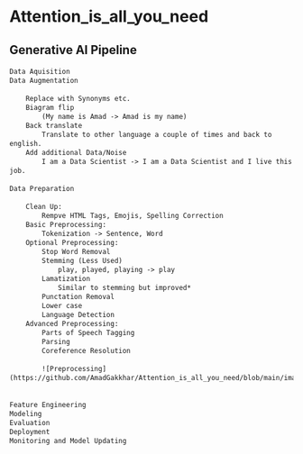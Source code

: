 # Attention_is_all_you_need

## Generative AI Pipeline


    Data Aquisition
    Data Augmentation

        Replace with Synonyms etc.
        Biagram flip 
            (My name is Amad -> Amad is my name)
        Back translate
            Translate to other language a couple of times and back to english.
        Add additional Data/Noise
            I am a Data Scientist -> I am a Data Scientist and I live this job.

    Data Preparation

        Clean Up: 
            Rempve HTML Tags, Emojis, Spelling Correction
        Basic Preprocessing:
            Tokenization -> Sentence, Word
        Optional Preprocessing:
            Stop Word Removal
            Stemming (Less Used)
                play, played, playing -> play
            Lamatization
                Similar to stemming but improved*
            Punctation Removal
            Lower case
            Language Detection
        Advanced Preprocessing:
            Parts of Speech Tagging
            Parsing
            Coreference Resolution

            ![Preprocessing](https://github.com/AmadGakkhar/Attention_is_all_you_need/blob/main/image.png)


    Feature Engineering
    Modeling
    Evaluation
    Deployment
    Monitoring and Model Updating

